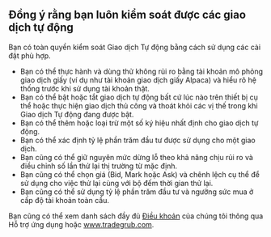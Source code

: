 ## Đồng ý rằng bạn luôn kiểm soát được các giao dịch tự động

Bạn có toàn quyền kiểm soát Giao dịch Tự động bằng cách sử dụng các cài đặt phù hợp.
- Bạn có thể thực hành và dùng thử không rủi ro bằng tài khoản mô phỏng giao dịch giấy (ví dụ như tài khoản giao dịch giấy Alpaca) và hiểu rõ hệ thống trước khi sử dụng tài khoản thật.
- Bạn có thể bật hoặc tắt giao dịch tự động bất cứ lúc nào trên thiết bị cụ thể hoặc thực hiện giao dịch thủ công và thoát khỏi các vị thế trong khi Giao dịch Tự động đang được bật.
- Bạn có thể thêm hoặc loại trừ một số ký hiệu nhất định cho giao dịch tự động.
- Bạn có thể xác định tỷ lệ phần trăm đầu tư được sử dụng cho một giao dịch.
- Bạn cũng có thể giữ nguyên mức dừng lỗ theo khả năng chịu rủi ro và điều chỉnh số lần thử lại thị trường từ mặc định.
- Bạn cũng có thể chọn giá (Bid, Mark hoặc Ask) và chênh lệch cụ thể để sử dụng cho việc thử lại cùng với bộ đếm thời gian thử lại.
- Bạn cũng có thể sử dụng tỷ lệ phần trăm đầu tư và ngưỡng sức mua ở cấp độ tài khoản toàn cầu.

Bạn cũng có thể xem danh sách đầy đủ [Điều khoản](https://tradegrub.com/terms) của chúng tôi thông qua Hỗ trợ ứng dụng hoặc www.tradegrub.com.
